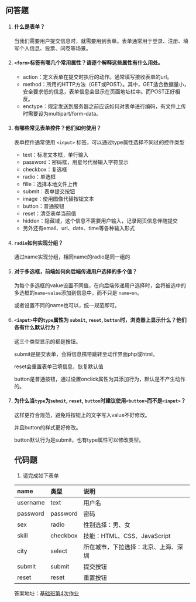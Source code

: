 ## 问答题

1. #### 什么是表单？

   当我们需要用户提交信息时，就需要用到表单。表单通常用于登录、注册、填写个人信息、投票、问卷等场景。

2. #### `<form>`标签有哪几个常用属性？请逐个解释这些属性有什么用处。

   - action：定义表单在提交时执行的动作。通常填写接收表单的url。
   - method：所用的HTTP方法（GET或POST）。其中，GET适合数据量小，安全要求低的信息，表单信息会显示在页面地址栏中。而POST正好相反。
   - enctype：规定发送到服务器之前应该如何对表单进行编码，有文件上传时需要设为multipart/form-data。

3. #### 有哪些常见表单控件？他们如何使用？

   表单控件通常使用 `<input>` 标签，可以通过type属性选择不同过的控件类型

   - text：标准文本框，单行输入
   - password：密码框，用星号代替输入字符显示
   - checkbox：复选框
   - radio：单选框
   - fille：选择本地文件上传
   - submit：表单提交按钮
   - image：使用图像代替按钮文本
   - button：普通按钮
   - reset：清空表单当前值
   - hidden：隐藏域，这个信息不需要用户输入，记录网页信息伴随提交
   - 另外还有email、url、date、time等各种输入形式

4. #### `radio`如何实现分组？

   通过name实现分组，相同name的radio是同一组的

5. #### 对于多选框，前端如何向后端传递用户选择的多个值？

   为每个多选框的value设置不同值，在向后端传递用户选择时，会将被选中的多选框的`name=value`添加到信息中，而不只是 `name=on`。

   或者设置不同的name也可以，统一规范即可。

6. #### `<input>`中的`type`属性为 `submit`, `reset`, `button`时，浏览器上显示什么？他们各有什么默认行为？

   这三个类型显示的都是按钮。

   submit是提交表单，会将信息携带跳转至动作界面php或html。

   reset会重置表单已填信息，恢复默认值

   button是普通按钮，通过设置onclick属性为其添加行为，默认是不产生动作的。

7. #### 为什么当`type`为`submit`, `reset`, `button`时建议使用`<button>`而不是`<input>`？

   这样更符合规范，避免将按钮上的文字写入value不好修改。

   并且button的样式更好修改。

   button默认行为是submit，也有type属性可以修改类型。

   ## 代码题

   1. 请完成如下表单

   | name     | 类型     | 说明                                 |
   | :------- | :------- | :----------------------------------- |
   | username | text     | 用户名                               |
   | password | password | 密码                                 |
   | sex      | radio    | 性别选择：男、女                     |
   | skill    | checkbox | 技能：HTML、CSS、JavaScript          |
   | city     | select   | 所在城市，下拉选择：北京、上海、深圳 |
   | submit   | submit   | 提交按钮                             |
   | reset    | reset    | 重置按钮                             |

   答案地址：[基础班第4次作业](https://github.com/SWerllen/mfs-homework/blob/master/%E5%9F%BA%E7%A1%804%E4%BD%9C%E4%B8%9A.html)